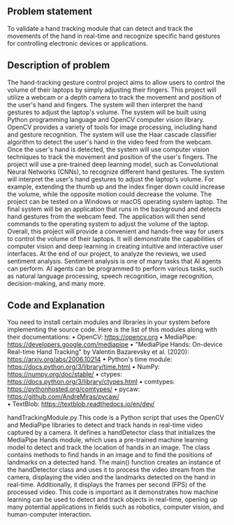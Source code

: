 ## Problem statement

To validate a hand tracking module that can detect and track the movements of the hand in real-time and recognize specific hand gestures for controlling electronic devices or applications.

## Description of problem

The hand-tracking gesture control project aims to allow users to control the volume of their laptops by simply adjusting their fingers. This project will utilize a webcam or a depth camera to track the movement and position of the user's hand and fingers. The system will then interpret the hand gestures to adjust the laptop's volume. The system will be built using Python programming language and OpenCV computer vision library. OpenCV provides a variety of tools for image processing, including hand and gesture recognition. The system will use the Haar cascade classifier algorithm to detect the user's hand in the video feed from the webcam. Once the user's hand is detected, the system will use computer vision techniques to track the movement and position of the user's fingers. The project will use a pre-trained deep learning model, such as Convolutional Neural Networks (CNNs), to recognize different hand gestures. The system will interpret the user's hand gestures to adjust the laptop's volume. For example, extending the thumb up and the index finger down could increase the volume, while the opposite motion could decrease the volume. The project can be tested on a Windows or macOS operating system laptop. The final system will be an application that runs in the background and detects hand gestures from the webcam feed. The application will then send commands to the operating system to adjust the volume of the laptop. Overall, this project will provide a convenient and hands-free way for users to control the volume of their laptops. It will demonstrate the capabilities of computer vision and deep learning in creating intuitive and interactive user interfaces.
At the end of our project, to analyze the reviews, we used sentiment analysis. Sentiment analysis is one of many tasks that AI agents can perform. AI agents can be programmed to perform various tasks, such as natural language processing, speech recognition, image recognition, decision-making, and many more. 


## Code and Explanation 

You need to install certain modules and libraries in your system before implementing the source code. Here is the list of this modules along with their documentations:
•	OpenCV: https://opencv.org 
•	MediaPipe: https://developers.google.com/mediapipe 
•	"MediaPipe Hands: On-device Real-time Hand Tracking" by Valentin Bazarevsky et al. (2020): https://arxiv.org/abs/2006.10214 
•	Python's time module: https://docs.python.org/3/library/time.html 
•	NumPy: https://numpy.org/doc/stable/
•	ctypes: https://docs.python.org/3/library/ctypes.html 
•	comtypes: https://pythonhosted.org/comtypes/ 
•	pycaw: https://github.com/AndreMiras/pycaw/  
•	TextBlob: https://textblob.readthedocs.io/en/dev/ 

handTrackingModule.py
This code is a Python script that uses the OpenCV and MediaPipe libraries to detect and track hands in real-time video captured by a camera. It defines a handDetector class that initializes the MediaPipe Hands module, which uses a pre-trained machine learning model to detect and track the location of hands in an image. The class contains methods to find hands in an image and to find the positions of landmarks on a detected hand. The main() function creates an instance of the handDetector class and uses it to process the video stream from the camera, displaying the video and the landmarks detected on the hand in real-time. Additionally, it displays the frames per second (FPS) of the processed video. This code is important as it demonstrates how machine learning can be used to detect and track objects in real-time, opening up many potential applications in fields such as robotics, computer vision, and human-computer interaction.



